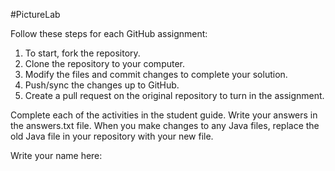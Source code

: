 #PictureLab

<p>
Follow these steps for each GitHub assignment:
</p>
<ol>

<li>To start, fork the repository.</li>
<li>Clone the repository to your computer.</li>

<li>Modify the files and commit changes to complete your solution.</li>
<li>Push/sync the changes up to GitHub.</li>

<li>Create a pull request on the original repository to turn in the assignment.
</li>
</ol>

<p>Complete each of the activities in the student guide. Write your answers in the answers.txt file. When you make changes to any Java files, replace the old Java file in your repository with your new file.</p>

<p>
Write your name here:

</p>
